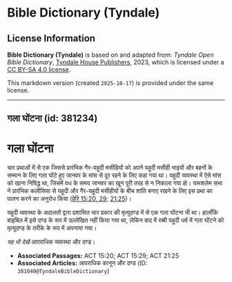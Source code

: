 # Bible Dictionary (Tyndale)

## License Information

**Bible Dictionary (Tyndale)** is based on and adapted from: _Tyndale Open Bible Dictionary_, [Tyndale House Publishers](https://tyndaleopenresources.com/), 2023, which is licensed under a [CC BY-SA 4.0 license](https://creativecommons.org/licenses/by-sa/4.0/legalcode.en).

This markdown version (created `2025-10-17`) is provided under the same license.



--------------------------------

## गला घोंटना (id: 381234)

गला घोंटना
==========

चार प्रथाओं में से एक जिससे प्रारंभिक गैर\-यहूदी मसीहियों को अपने यहूदी मसीही भाइयों और बहनों के सम्मान के लिए गला घोंटे हुए जानवर के मांस से दूर रहने के लिए कहा गया था। यहूदी व्यवस्था में ऐसे मांस को खाना निषिद्ध था, जिसमें वध के समय जानवर का खून पूरी तरह से न निकाला गया हो। यरूशलेम सभा ने प्रारंभिक कलीसिया से यहूदी और गैर\-यहूदी मसीहीयों के बीच शांति बनाए रखने के लिए इस प्रथा का पालन करने का अनुरोध किया ([प्रेरि 15:20, 29](https://ref.ly/Acts15:20,Acts15:29); [21:25](https://ref.ly/Acts21:25))।

यहूदी व्यवस्था के अदालतों द्वारा प्रशासित चार प्रकार की मृत्युदण्ड में से एक गला घोंटना भी था। हालाँकि बाइबिल में इसे दण्ड के रूप में उल्लेखित नहीं किया गया था, लेकिन बाद में रब्बी यहूदी धर्म में गला घोंटने को मृत्युदण्ड के तरीके के रूप में अपनाया गया।

*यह भी देखें* आपराधिक व्यवस्था और दण्ड।

* **Associated Passages:** ACT 15:20; ACT 15:29; ACT 21:25
* **Associated Articles:** आपराधिक कानून और दण्ड (ID: `381049@TyndaleBibleDictionary`)

